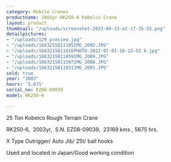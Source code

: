 ```yaml
---
category: Mobile Cranes
productname: 2003yr-RK250-6 Kobelco Crane
layout: product
thumbnail: "/uploads/screenshot-2023-04-13-at-17-35-55.png"
detailpictures:
- "/uploads/129_preview.jpg"
- "/uploads/1663215811185IMG_2092.JPG"
- "/uploads/1663215811416PHOTO-2022-07-01-16-13-53 6.jpg"
- "/uploads/1663215811459IMG_2089.JPG"
- "/uploads/1663215811507IMG_2088.JPG"
- "/uploads/1663215811931IMG_2091.JPG"
sold: true
year: "2003"
hours: '5,675'
serial_no: EZ08-09039
model: RK250-6

---
```

25 Ton Kobelco Rough Terrain Crane

RK250-6,  2003yr,  S.N. EZ08-09039,  23169 kms , 5675 hrs.

X Type Outrigger/ Auto Jib/ 25t/ ball hooks

Used and located in Japan/Good working condition